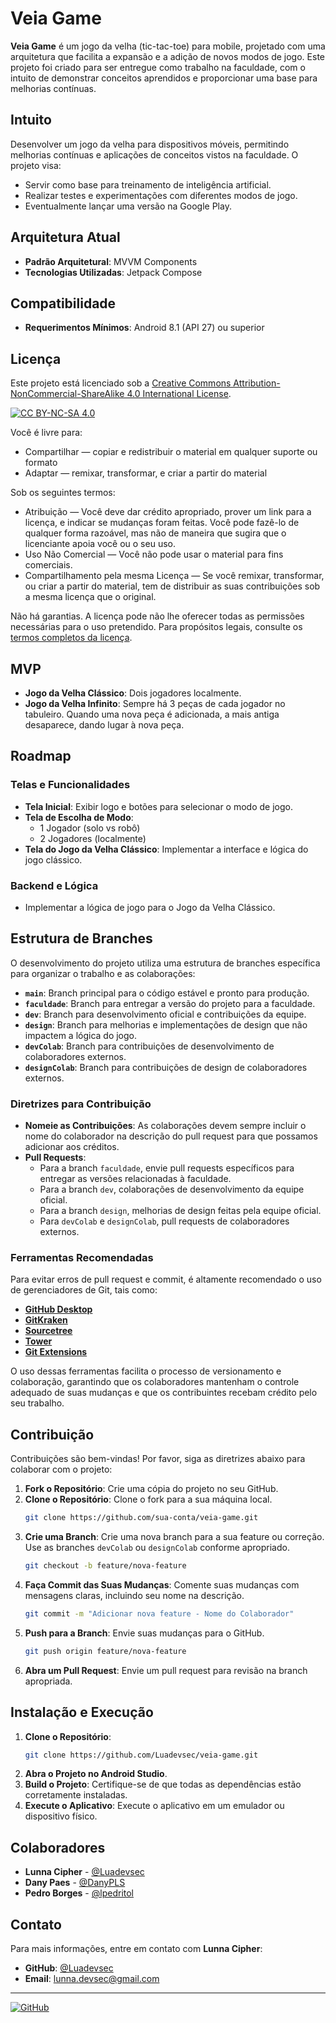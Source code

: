 # Veia Game

**Veia Game** é um jogo da velha (tic-tac-toe) para mobile, projetado com uma arquitetura que facilita a expansão e a adição de novos modos de jogo. Este projeto foi criado para ser entregue como trabalho na faculdade, com o intuito de demonstrar conceitos aprendidos e proporcionar uma base para melhorias contínuas.

## Intuito

Desenvolver um jogo da velha para dispositivos móveis, permitindo melhorias contínuas e aplicações de conceitos vistos na faculdade. O projeto visa:

- Servir como base para treinamento de inteligência artificial.
- Realizar testes e experimentações com diferentes modos de jogo.
- Eventualmente lançar uma versão na Google Play.

## Arquitetura Atual

- **Padrão Arquitetural**: MVVM Components
- **Tecnologias Utilizadas**: Jetpack Compose

## Compatibilidade

- **Requerimentos Mínimos**: Android 8.1 (API 27) ou superior


## Licença

Este projeto está licenciado sob a [Creative Commons Attribution-NonCommercial-ShareAlike 4.0 International License](https://creativecommons.org/licenses/by-nc-sa/4.0/).

[![CC BY-NC-SA 4.0](https://licensebuttons.net/l/by-nc-sa/4.0/88x31.png)](https://creativecommons.org/licenses/by-nc-sa/4.0/)

Você é livre para:

- Compartilhar — copiar e redistribuir o material em qualquer suporte ou formato
- Adaptar — remixar, transformar, e criar a partir do material

Sob os seguintes termos:

- Atribuição — Você deve dar crédito apropriado, prover um link para a licença, e indicar se mudanças foram feitas. Você pode fazê-lo de qualquer forma razoável, mas não de maneira que sugira que o licenciante apoia você ou o seu uso.
- Uso Não Comercial — Você não pode usar o material para fins comerciais.
- Compartilhamento pela mesma Licença — Se você remixar, transformar, ou criar a partir do material, tem de distribuir as suas contribuições sob a mesma licença que o original.

Não há garantias. A licença pode não lhe oferecer todas as permissões necessárias para o uso pretendido. Para propósitos legais, consulte os [termos completos da licença](https://creativecommons.org/licenses/by-nc-sa/4.0/legalcode).


## MVP

- **Jogo da Velha Clássico**: Dois jogadores localmente.
- **Jogo da Velha Infinito**: Sempre há 3 peças de cada jogador no tabuleiro. Quando uma nova peça é adicionada, a mais antiga desaparece, dando lugar à nova peça.

## Roadmap

### Telas e Funcionalidades

- **Tela Inicial**: Exibir logo e botões para selecionar o modo de jogo.
- **Tela de Escolha de Modo**:
  - 1 Jogador (solo vs robô)
  - 2 Jogadores (localmente)
- **Tela do Jogo da Velha Clássico**: Implementar a interface e lógica do jogo clássico.

### Backend e Lógica

- Implementar a lógica de jogo para o Jogo da Velha Clássico.

## Estrutura de Branches

O desenvolvimento do projeto utiliza uma estrutura de branches específica para organizar o trabalho e as colaborações:

- **`main`**: Branch principal para o código estável e pronto para produção.
- **`faculdade`**: Branch para entregar a versão do projeto para a faculdade.
- **`dev`**: Branch para desenvolvimento oficial e contribuições da equipe.
- **`design`**: Branch para melhorias e implementações de design que não impactem a lógica do jogo.
- **`devColab`**: Branch para contribuições de desenvolvimento de colaboradores externos.
- **`designColab`**: Branch para contribuições de design de colaboradores externos.

### Diretrizes para Contribuição

- **Nomeie as Contribuições**: As colaborações devem sempre incluir o nome do colaborador na descrição do pull request para que possamos adicionar aos créditos.
- **Pull Requests**:
  - Para a branch `faculdade`, envie pull requests específicos para entregar as versões relacionadas à faculdade.
  - Para a branch `dev`, colaborações de desenvolvimento da equipe oficial.
  - Para a branch `design`, melhorias de design feitas pela equipe oficial.
  - Para `devColab` e `designColab`, pull requests de colaboradores externos.

### Ferramentas Recomendadas

Para evitar erros de pull request e commit, é altamente recomendado o uso de gerenciadores de Git, tais como:

- [**GitHub Desktop**](https://desktop.github.com/)
- [**GitKraken**](https://www.gitkraken.com/)
- [**Sourcetree**](https://www.sourcetreeapp.com/)
- [**Tower**](https://www.git-tower.com/)
- [**Git Extensions**](https://gitextensions.github.io/)

O uso dessas ferramentas facilita o processo de versionamento e colaboração, garantindo que os colaboradores mantenham o controle adequado de suas mudanças e que os contribuintes recebam crédito pelo seu trabalho.

## Contribuição

Contribuições são bem-vindas! Por favor, siga as diretrizes abaixo para colaborar com o projeto:

1. **Fork o Repositório**: Crie uma cópia do projeto no seu GitHub.
2. **Clone o Repositório**: Clone o fork para a sua máquina local.
   ```bash
   git clone https://github.com/sua-conta/veia-game.git
   ```
3. **Crie uma Branch**: Crie uma nova branch para a sua feature ou correção. Use as branches `devColab` ou `designColab` conforme apropriado.
   ```bash
   git checkout -b feature/nova-feature
   ```
4. **Faça Commit das Suas Mudanças**: Comente suas mudanças com mensagens claras, incluindo seu nome na descrição.
   ```bash
   git commit -m "Adicionar nova feature - Nome do Colaborador"
   ```
5. **Push para a Branch**: Envie suas mudanças para o GitHub.
   ```bash
   git push origin feature/nova-feature
   ```
6. **Abra um Pull Request**: Envie um pull request para revisão na branch apropriada.

## Instalação e Execução

1. **Clone o Repositório**:
   ```bash
   git clone https://github.com/Luadevsec/veia-game.git
   ```
2. **Abra o Projeto no Android Studio**.
3. **Build o Projeto**: Certifique-se de que todas as dependências estão corretamente instaladas.
4. **Execute o Aplicativo**: Execute o aplicativo em um emulador ou dispositivo físico.

## Colaboradores

- **Lunna Cipher** - [@Luadevsec](https://github.com/Luadevsec)
- **Dany Paes** - [@DanyPLS](https://github.com/DanyPaes)
- **Pedro Borges** - [@lpedritol](https://github.com/lpedritol)

## Contato

Para mais informações, entre em contato com **Lunna Cipher**:
- **GitHub**: [@Luadevsec](https://github.com/Luadevsec)
- **Email**: [lunna.devsec@gmail.com](mailto:lunna.devsec@gmail.com)

---

[![GitHub](https://img.shields.io/badge/GitHub-LunnaCipher-blue)](https://github.com/Luadevsec)